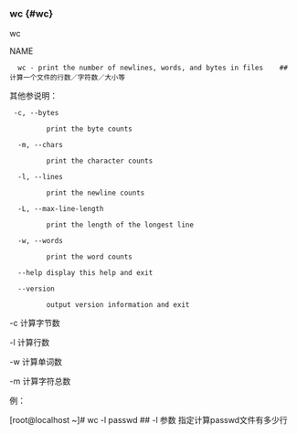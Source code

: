 ### wc {#wc}

wc

NAME

      wc - print the number of newlines, words, and bytes in files    ## 计算一个文件的行数／字符数／大小等

其他参说明：

     -c, --bytes

             print the byte counts

      -m, --chars

             print the character counts

      -l, --lines

             print the newline counts

      -L, --max-line-length

             print the length of the longest line

      -w, --words

             print the word counts

      --help display this help and exit

      --version

             output version information and exit

-c  计算字节数

-l   计算行数

-w 计算单词数

-m 计算字符总数

例：

[root@localhost ~]# wc -l passwd        ##   -l  参数  指定计算passwd文件有多少行